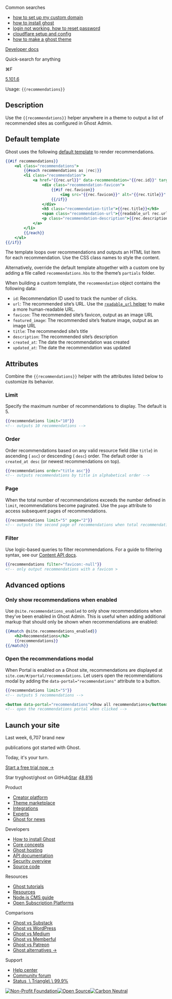 Common searches

- [how to set up my custom domain](https://ghost.org/help/using-custom-domains/)
- [how to install ghost](https://ghost.org/docs/install/)
- [login not working, how to reset password](https://ghost.org/help/how-do-i-reset-my-password/)
- [cloudflare setup and config](https://ghost.org/help/cloudflare-domain-setup/)
- [how to make a ghost theme](https://ghost.org/docs/themes/)

[Developer docs](https://ghost.org/docs/)

Quick-search for anything

⌘F

[5.101.6](https://github.com/tryghost/ghost/)

Usage: `{{recommendations}}`

## Description

Use the `{{recommendations}}` helper anywhere in a theme to output a list of recommended sites as configured in Ghost Admin.

## Default template

Ghost uses the following [default template](https://github.com/TryGhost/Ghost/blob/e8fec418227085d1418f45b49e800c753c40fa83/ghost/core/core/frontend/helpers/tpl/recommendations.hbs) to render recommendations.

```handlebars
{{#if recommendations}}
    <ul class="recommendations">
        {{#each recommendations as |rec|}}
        <li class="recommendation">
            <a href="{{rec.url}}" data-recommendation="{{rec.id}}" target="_blank" rel="noopener">
                <div class="recommendation-favicon">
                    {{#if rec.favicon}}
                        <img src="{{rec.favicon}}" alt="{{rec.title}}" loading="lazy" onerror="this.style.display='none';">
                    {{/if}}
                </div>
                <h5 class="recommendation-title">{{rec.title}}</h5>
                <span class="recommendation-url">{{readable_url rec.url}}</span>
                <p class="recommendation-description">{{rec.description}}</p>
            </a>
        </li>
        {{/each}}
    </ul>
{{/if}}

```

The template loops over recommendations and outputs an HTML list item for each recommendation. Use the CSS class names to style the content.

Alternatively, override the default template altogether with a custom one by adding a file called `recommendations.hbs` to the theme’s `partials` folder.

When building a custom template, the `recommendation` object contains the following data:

- `id`: Recommendation ID used to track the number of clicks.
- `url`: The recommended site’s URL. Use the [`readable_url` helper](https://ghost.org/docs/themes/helpers/readable_url) to make a more human-readable URL.
- `favicon`: The recommended site’s favicon, output as an image URL
- `featured_image`: The recommended site’s feature image, output as an image URL
- `title`: The recommended site’s title
- `description`: The recommended site’s description
- `created_at`: The date the recommendation was created
- `updated_at`: The date the recommendation was updated

## Attributes

Combine the `{{recommendations}}` helper with the attributes listed below to customize its behavior.

### Limit

Specify the maximum number of recommendations to display. The default is 5.

```handlebars
{{recommendations limit="10"}}
<!-- outputs 10 recommendations -->

```

### Order

Order recommendations based on any valid resource field (like `title`) in ascending ( `asc`) or descending ( `desc`) order. The default order is `created_at desc` (or newest recommendations on top).

```handlebars
{{recommendations order="title asc"}}
<!-- outputs recommendations by title in alphabetical order -->

```

### Page

When the total number of recommendations exceeds the number defined in `limit`, recommendations become paginated. Use the `page` attribute to access subsequent pages of recommendations.

```handlebars
{{recommendations limit="5" page="2"}}
<!-- outputs the second page of recommendations when total recommendations are greater than 5 -->

```

### Filter

Use logic-based queries to filter recommendations. For a guide to filtering syntax, see our [Content API docs](https://ghost.org/docs/content-api/#filtering).

```handlebars
{{recommendations filter="favicon:-null"}}
<!-- only output recommendations with a favicon >

```

## Advanced options

### Only show recommendations when enabled

Use `@site.recommendations_enabled` to only show recommendations when they’ve been enabled in Ghost Admin. This is useful when adding additional markup that should only be shown when recommendations are enabled:

```handlebars
{{#match @site.recommendations_enabled}}
    <h2>Recommendations</h2>
    {{recommendations}}
{{/match}}

```

### Open the recommendations modal

When Portal is enabled on a Ghost site, recommendations are displayed at `site.com/#/portal/recommendations`. Let users open the recommendations modal by adding the `data-portal="recommendations"` attribute to a button.

```handlebars
{{recommendations limit="5"}}
<!-- outputs 5 recommendations -->

<button data-portal="recommendations">Show all recommendations</button>
<!-- open the recommendations portal when clicked -->

```

## Launch your site

Last week, 6,707 brand new

publications got started with Ghost.

Today, it's your turn.

[Start a free trial now →](https://account.ghost.org/signup/)

Star tryghost/ghost on GitHub[Star](https://github.com/tryghost/ghost) [48,816](https://github.com/tryghost/ghost/stargazers)

Product

- [Creator platform](https://ghost.org/)
- [Theme marketplace](https://ghost.org/marketplace/)
- [Integrations](https://ghost.org/integrations/)
- [Experts](https://ghost.org/experts/)
- [Ghost for news](https://ghost.org/news/)

Developers

- [How to install Ghost](https://ghost.org/docs/install/)
- [Core concepts](https://ghost.org/docs/)
- [Ghost hosting](https://ghost.org/pricing/)
- [API documentation](https://ghost.org/docs/content-api/)
- [Security overview](https://ghost.org/docs/security/)
- [Source code](https://github.com/TryGhost/Ghost)

Resources

- [Ghost tutorials](https://ghost.org/tutorials/)
- [Resources](https://ghost.org/resources/)
- [Node.js CMS guide](https://nodecms.guide/)
- [Open Subscription Platforms](https://opensubscriptionplatforms.com/)

Comparisons

- [Ghost vs Substack](https://ghost.org/vs/substack/)
- [Ghost vs WordPress](https://ghost.org/vs/wordpress/)
- [Ghost vs Medium](https://ghost.org/vs/medium/)
- [Ghost vs Memberful](https://ghost.org/vs/memberful/)
- [Ghost vs Patreon](https://ghost.org/vs/patreon/)
- [Ghost alternatives →](https://ghost.org/alternatives/)

Support

- [Help center](https://ghost.org/help/)
- [Community forum](https://forum.ghost.org/)
- [Status  \\
Triangle\\
\\
99.9%](https://status.ghost.org/)

[![Non-Profit Foundation](https://ghost.org/images/logos/indie.svg)](https://ghost.org/about/)[![Open Source](https://ghost.org/images/logos/opensource.svg)](https://github.com/tryghost)[![Carbon Neutral](https://ghost.org/images/logos/carbonneutral.svg)](https://climate.stripe.com/6MNofu)